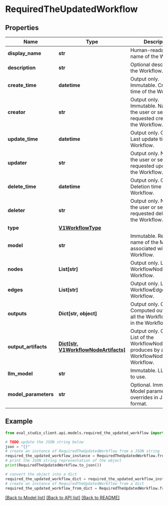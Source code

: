# RequiredTheUpdatedWorkflow


## Properties

Name | Type | Description | Notes
------------ | ------------- | ------------- | -------------
**display_name** | **str** | Human-readable name of the Workflow. | [optional] 
**description** | **str** | Optional description of the Workflow. | [optional] 
**create_time** | **datetime** | Output only. Immutable. Creation time of the Workflow. | [optional] [readonly] 
**creator** | **str** | Output only. Immutable. Name of the user or service that requested creation of the Workflow. | [optional] [readonly] 
**update_time** | **datetime** | Output only. Optional. Last update time of the Workflow. | [optional] [readonly] 
**updater** | **str** | Output only. Name of the user or service that requested update of the Workflow. | [optional] [readonly] 
**delete_time** | **datetime** | Output only. Optional. Deletion time of the Workflow. | [optional] [readonly] 
**deleter** | **str** | Output only. Name of the user or service that requested deletion of the Workflow. | [optional] [readonly] 
**type** | [**V1WorkflowType**](V1WorkflowType.md) |  | [optional] 
**model** | **str** | Immutable. Resource name of the Model associated with this Workflow. | [optional] 
**nodes** | **List[str]** | Output only. List of the WorkflowNodes in the Workflow. | [optional] [readonly] 
**edges** | **List[str]** | Output only. List of the WorkflowEdges in the Workflow. | [optional] [readonly] 
**outputs** | **Dict[str, object]** | Output only. Optional. Computed outputs of all the WorkflowNodes in the Workflow. | [optional] [readonly] 
**output_artifacts** | [**Dict[str, V1WorkflowNodeArtifacts]**](V1WorkflowNodeArtifacts.md) | Output only. Optional. List of the WorkflowNodeArtifacts produces by all the WorkflowNodes in the Workflow. | [optional] [readonly] 
**llm_model** | **str** | Immutable. LLM Model to use. | [optional] 
**model_parameters** | **str** | Optional. Immutable. Model parameter overrides in JSON format. | [optional] 

## Example

```python
from eval_studio_client.api.models.required_the_updated_workflow import RequiredTheUpdatedWorkflow

# TODO update the JSON string below
json = "{}"
# create an instance of RequiredTheUpdatedWorkflow from a JSON string
required_the_updated_workflow_instance = RequiredTheUpdatedWorkflow.from_json(json)
# print the JSON string representation of the object
print(RequiredTheUpdatedWorkflow.to_json())

# convert the object into a dict
required_the_updated_workflow_dict = required_the_updated_workflow_instance.to_dict()
# create an instance of RequiredTheUpdatedWorkflow from a dict
required_the_updated_workflow_from_dict = RequiredTheUpdatedWorkflow.from_dict(required_the_updated_workflow_dict)
```
[[Back to Model list]](../README.md#documentation-for-models) [[Back to API list]](../README.md#documentation-for-api-endpoints) [[Back to README]](../README.md)



